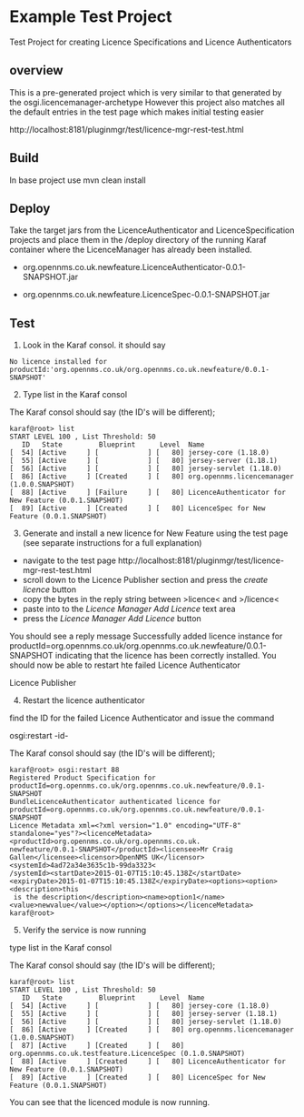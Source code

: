 # Example Test Project 

Test Project for creating Licence Specifications and Licence Authenticators

## overview
This is a pre-generated project which is very similar to that generated by the osgi.licencemanager-archetype
However this project also matches all the default entries in the test page which makes initial testing easier

http://localhost:8181/pluginmgr/test/licence-mgr-rest-test.html

## Build
In base project use mvn clean install

## Deploy 
Take the target jars from the LicenceAuthenticator and LicenceSpecification projects and place them in the
/deploy directory of the running Karaf container where the LicenceManager has already been installed.

* org.opennms.co.uk.newfeature.LicenceAuthenticator-0.0.1-SNAPSHOT.jar

* org.opennms.co.uk.newfeature.LicenceSpec-0.0.1-SNAPSHOT.jar

## Test

1. Look in the Karaf consol. it should say

```
No licence installed for productId:'org.opennms.co.uk/org.opennms.co.uk.newfeature/0.0.1-SNAPSHOT'
```

2. Type list in the Karaf consol

The Karaf consol should say (the ID's will be different);

```
karaf@root> list
START LEVEL 100 , List Threshold: 50
   ID   State         Blueprint      Level  Name
[  54] [Active     ] [            ] [   80] jersey-core (1.18.0)
[  55] [Active     ] [            ] [   80] jersey-server (1.18.1)
[  56] [Active     ] [            ] [   80] jersey-servlet (1.18.0)
[  86] [Active     ] [Created     ] [   80] org.opennms.licencemanager (1.0.0.SNAPSHOT)
[  88] [Active     ] [Failure     ] [   80] LicenceAuthenticator for New Feature (0.0.1.SNAPSHOT)
[  89] [Active     ] [Created     ] [   80] LicenceSpec for New Feature (0.0.1.SNAPSHOT)

```

3. Generate and install a new licence for New Feature using the test page
(see separate instructions for a full explanation)

* navigate to the test page http://localhost:8181/pluginmgr/test/licence-mgr-rest-test.html
* scroll down to the Licence Publisher section and press the *create licence* button
* copy the bytes in the reply string between &gt;licence&lt; and &gt;/licence&lt; 
* paste into to the *Licence Manager Add Licence* text area
* press the *Licence Manager Add Licence* button 

You should see a reply message Successfully added licence instance for productId=org.opennms.co.uk/org.opennms.co.uk.newfeature/0.0.1-SNAPSHOT
indicating that the licence has been correctly installed. You should now be able to restart hte failed Licence Authenticator



Licence Publisher

4. Restart the licence authenticator

find the ID for the failed Licence Authenticator and issue the command

osgi:restart -id-

The Karaf consol should say (the ID's will be different);

```
karaf@root> osgi:restart 88
Registered Product Specification for productId=org.opennms.co.uk/org.opennms.co.uk.newfeature/0.0.1-SNAPSHOT
BundleLicenceAuthenticator authenticated licence for productId=org.opennms.co.uk/org.opennms.co.uk.newfeature/0.0.1-SNAPSHOT
Licence Metadata xml=<?xml version="1.0" encoding="UTF-8" standalone="yes"?><licenceMetadata><productId>org.opennms.co.uk/org.opennms.co.uk.
newfeature/0.0.1-SNAPSHOT</productId><licensee>Mr Craig Gallen</licensee><licensor>OpenNMS UK</licensor><systemId>4ad72a34e3635c1b-99da3323<
/systemId><startDate>2015-01-07T15:10:45.138Z</startDate><expiryDate>2015-01-07T15:10:45.138Z</expiryDate><options><option><description>this
 is the description</description><name>option1</name><value>newvalue</value></option></options></licenceMetadata>
karaf@root>

```

5. Verify the service is now running 

type list in the Karaf consol

The Karaf consol should say (the ID's will be different);

```
karaf@root> list
START LEVEL 100 , List Threshold: 50
   ID   State         Blueprint      Level  Name
[  54] [Active     ] [            ] [   80] jersey-core (1.18.0)
[  55] [Active     ] [            ] [   80] jersey-server (1.18.1)
[  56] [Active     ] [            ] [   80] jersey-servlet (1.18.0)
[  86] [Active     ] [Created     ] [   80] org.opennms.licencemanager (1.0.0.SNAPSHOT)
[  87] [Active     ] [Created     ] [   80] org.opennms.co.uk.testfeature.LicenceSpec (0.1.0.SNAPSHOT)
[  88] [Active     ] [Created     ] [   80] LicenceAuthenticator for New Feature (0.0.1.SNAPSHOT)
[  89] [Active     ] [Created     ] [   80] LicenceSpec for New Feature (0.0.1.SNAPSHOT)

```

You can see that the licenced module is now running.

